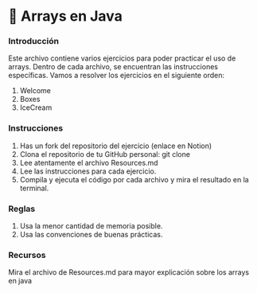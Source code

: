 # :bullettrain_front: Arrays en Java

### Introducción
Este archivo contiene varios ejercicios para poder practicar el uso de arrays. Dentro de cada archivo, se encuentran las instrucciones específicas. Vamos a resolver los ejercicios en el siguiente orden:

1. Welcome
2. Boxes
3. IceCream

### Instrucciones
1. Has un fork del repositorio del ejercicio (enlace en Notion)
2. Clona el repositorio de tu GitHub personal: git clone <repositorio>
3. Lee atentamente el archivo Resources.md 
4. Lee las instrucciones para cada ejercicio.
5. Compila y ejecuta el código por cada archivo y mira el resultado en la terminal.

### Reglas
1. Usa la menor cantidad de memoria posible.
2. Usa las convenciones de buenas prácticas.

### Recursos
Mira el archivo de Resources.md para mayor explicación sobre los arrays en java

